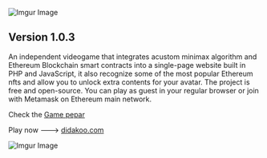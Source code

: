![Imgur Image](http://i.imgur.com/3SqZpCN.jpg)


## Version 1.0.3

An independent videogame that integrates acustom minimax algorithm and Ethereum Blockchain smart contracts into a single-page website built in PHP and JavaScript, it also recognize some of the most popular Ethereum nfts and allow you to unlock extra contents for your avatar. The project is free and open-source. You can play as guest in your regular browser or join with Metamask on Ethereum main network. 


Check the [Game pepar](https://medium.com/@didakoo/jungle-game-pepar-afd5fb84f18e)

Play now  ---> [didakoo.com](https://didakoo.com) 


![Imgur Image](http://i.imgur.com/fj8XkoO.jpg)


